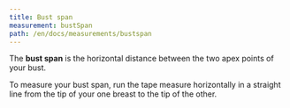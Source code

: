 ```yaml
---
title: Bust span
measurement: bustSpan
path: /en/docs/measurements/bustspan 
---
```

The **bust span** is the horizontal distance between the two apex points of your bust.

To measure your bust span, run the tape measure horizontally in a straight line from the tip of your one breast to the tip of the other.

